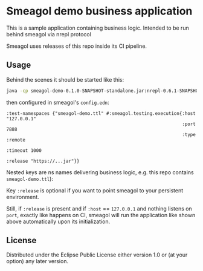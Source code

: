 # Smeagol demo business application

This is a sample application containing business logic.
Intended to be run behind smeagol via nrepl protocol

Smeagol uses releases of this repo inside its CI pipeline.

## Usage

Behind the scenes it should be started like this:

```bash
java -cp smeagol-demo-0.1.0-SNAPSHOT-standalone.jar:nrepl-0.6.1-SNAPSHOT.jar clojure.main -m nrepl.cmdline -b 127.0.0.1 -p 7888
```

then configured in smeagol's `config.edn`:

```edn
:test-namespaces {"smeagol-demo.ttl" #:smeagol.testing.execution{:host "127.0.0.1"
                                                                 :port 7888
                                                                 :type :remote
                                                                 :timeout 1000
                                                                 :release "https://...jar"}}
```

Nested keys are ns names delivering business logic,
e.g. this repo contains `smeagol-demo.ttl`):

Key `:release` is optional if you want to point smeagol to your persistent
environment.

Still, if `:release` is present and if `:host` == `127.0.0.1` and nothing
listens on `port`, exactly like happens on CI,
smeagol will run the application like shown above
automatically upon its initialization.

## License

Distributed under the Eclipse Public License either version 1.0 or (at
your option) any later version.
